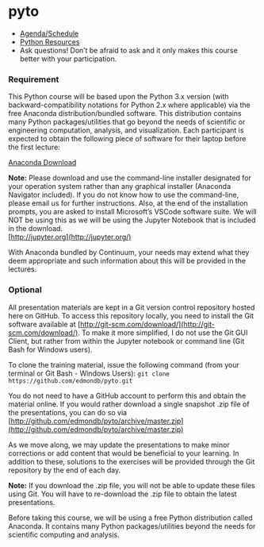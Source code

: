 # pyto

* [Agenda/Schedule](http://github.com/edmondb/pyto/wiki)
* [Python Resources](http://github.com/edmondb/pyto/wiki/Resources)
* Ask questions! Don’t be afraid to ask and it only makes this course better with your participation.

### Requirement

This Python course will be based upon the Python 3.x version (with backward-compatibility notations for Python 2.x where applicable) via the free Anaconda distribution/bundled software. This distribution contains many Python packages/utilities that go beyond the needs of scientific or engineering computation, analysis, and visualization. Each participant is expected to obtain the following piece of software for their laptop before the first lecture:

[Anaconda Download](http://www.anaconda.com/download/)

__Note:__ Please download and use the command-line installer designated for your operation system rather than any graphical installer (Anaconda Navigator included). If you do not know how to use the command-line, please email us for further instructions. Also, at the end of the installation prompts, you are asked to install Microsoft’s VSCode software suite. We will NOT be using this as we will be using the Jupyter Notebook that is included in the download.  
[http://jupyter.org](http://jupyter.org/)

With Anaconda bundled by Continuum, your needs may extend what they deem appropriate and such information about this will be provided in the lectures.

### Optional

All presentation materials are kept in a Git version control repository hosted here on GitHub. To access this repository locally, you need to install the Git software available at [http://git-scm.com/download/](http://git-scm.com/download/). To make it more simplified, I do not use the Git GUI Client, but rather from within the Jupyter notebook or command line (Git Bash for Windows users).

To clone the training material, issue the following command (from your terminal or Git Bash - Windows Users):
`git clone https://github.com/edmondb/pyto.git`

You do not need to have a GitHub account to perform this and obtain the material online. If you would rather download a single snapshot .zip file of the presentations, you can do so via
  [http://github.com/edmondb/pyto/archive/master.zip](http://github.com/edmondb/pyto/archive/master.zip)

As we move along, we may update the presentations to make minor corrections or add content that would be beneficial to your learning. In addition to these, solutions to the exercises will be provided through the Git repository by the end of each day.

__Note:__ If you download the .zip file, you will not be able to update these files using Git. You will have to re-download the .zip file to obtain the latest presentations.

Before taking this course, we will be using a free Python distribution called Anaconda. It contains many Python packages/utilities beyond the needs for scientific computing and analysis.
